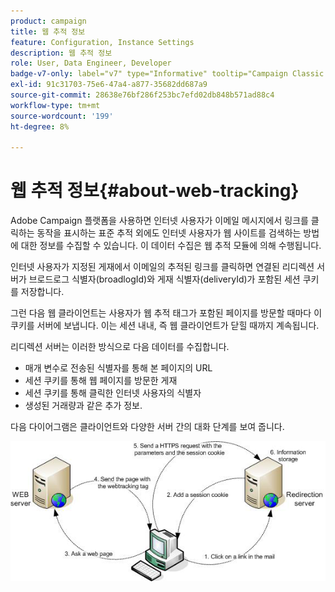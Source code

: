 ```yaml
---
product: campaign
title: 웹 추적 정보
feature: Configuration, Instance Settings
description: 웹 추적 정보
role: User, Data Engineer, Developer
badge-v7-only: label="v7" type="Informative" tooltip="Campaign Classic v7에만 적용"
exl-id: 91c31703-75e6-47a4-a877-35682dd687a9
source-git-commit: 28638e76bf286f253bc7efd02db848b571ad88c4
workflow-type: tm+mt
source-wordcount: '199'
ht-degree: 8%

---
```


# 웹 추적 정보{#about-web-tracking}

Adobe Campaign 플랫폼을 사용하면 인터넷 사용자가 이메일 메시지에서 링크를 클릭하는 동작을 표시하는 표준 추적 외에도 인터넷 사용자가 웹 사이트를 검색하는 방법에 대한 정보를 수집할 수 있습니다. 이 데이터 수집은 웹 추적 모듈에 의해 수행됩니다.

인터넷 사용자가 지정된 게재에서 이메일의 추적된 링크를 클릭하면 연결된 리디렉션 서버가 브로드로그 식별자(broadlogId)와 게재 식별자(deliveryId)가 포함된 세션 쿠키를 저장합니다.

그런 다음 웹 클라이언트는 사용자가 웹 추적 태그가 포함된 페이지를 방문할 때마다 이 쿠키를 서버에 보냅니다. 이는 세션 내내, 즉 웹 클라이언트가 닫힐 때까지 계속됩니다.

리디렉션 서버는 이러한 방식으로 다음 데이터를 수집합니다.

* 매개 변수로 전송된 식별자를 통해 본 페이지의 URL
* 세션 쿠키를 통해 웹 페이지를 방문한 게재
* 세션 쿠키를 통해 클릭한 인터넷 사용자의 식별자
* 생성된 거래량과 같은 추가 정보.

다음 다이어그램은 클라이언트와 다양한 서버 간의 대화 단계를 보여 줍니다.

![](assets/d_ncs_integration_webtracking_structure1.png)
